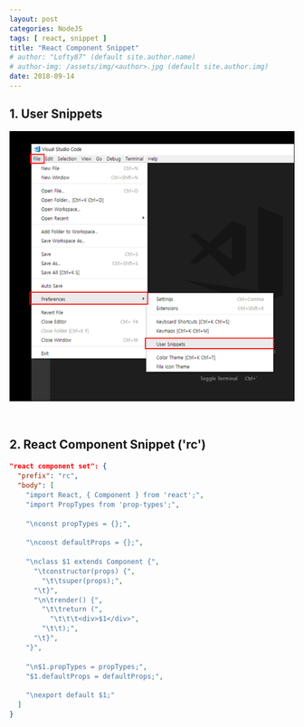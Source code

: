 ```yaml
---
layout: post
categories: NodeJS
tags: [ react, snippet ]
title: "React Component Snippet"
# author: "Lofty87" (default site.author.name)
# author-img: /assets/img/<author>.jpg (default site.author.img)
date: 2018-09-14
---
```


## 1. User Snippets

![React Snippet](/assets/img/posts/NodeJS/2018-09-14/react-component-snippet.png)

<br>

## 2. React Component Snippet ('rc')

```json
"react component set": {
  "prefix": "rc",
  "body": [
    "import React, { Component } from 'react';",
    "import PropTypes from 'prop-types';",
    
    "\nconst propTypes = {};",
    
    "\nconst defaultProps = {};",
    
    "\nclass $1 extends Component {",
      "\tconstructor(props) {",
        "\t\tsuper(props);",
      "\t}",
      "\n\trender() {",
        "\t\treturn (",
          "\t\t\t<div>$1</div>",
        "\t\t);",
      "\t}",
    "}",

    "\n$1.propTypes = propTypes;",
    "$1.defaultProps = defaultProps;",

    "\nexport default $1;"
  ]
}
```